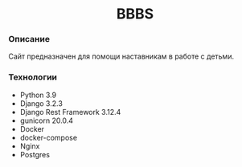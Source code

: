 <h1 align="center">BBBS</h1>

### Описание
Сайт предназначен для помощи наставникам в работе с детьми.

### Технологии
- Python 3.9
- Django 3.2.3
- Django Rest Framework 3.12.4
- gunicorn 20.0.4
- Docker
- docker-compose
- Nginx
- Postgres

